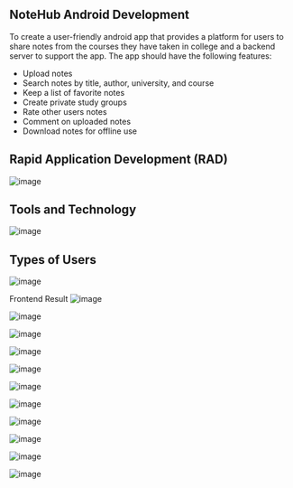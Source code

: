 ## NoteHub Android Development
To create a user-friendly android app that provides a platform for users to share notes from the courses they have taken in college and a backend server to support the app. The app should have the following features:

* Upload notes
* Search notes by title, author, university, and course
* Keep a list of favorite notes
* Create private study groups
* Rate other users notes
* Comment on uploaded notes
* Download notes for offline use

## Rapid Application Development (RAD)
![image](https://user-images.githubusercontent.com/59902126/130347511-adf5af50-b7fc-4adc-b917-1e2965240325.png)

## Tools and Technology 
![image](https://user-images.githubusercontent.com/59902126/130347554-352d0528-d4fe-49de-b7f8-b2f21070c067.png)

## Types of Users
![image](https://user-images.githubusercontent.com/59902126/130347575-ea631935-db3f-41fb-a6b7-f646b5028548.png)

Frontend Result
![image](https://user-images.githubusercontent.com/59902126/130347581-ba8a083d-3ad2-4b8d-8eb7-513e19b1cd65.png)

![image](https://user-images.githubusercontent.com/59902126/130347583-1e95b1f3-b9c3-440d-beee-e7b7e8a6ad13.png)

![image](https://user-images.githubusercontent.com/59902126/130347585-2cc9f664-d59e-46a8-9f20-4291c308d7c0.png)

![image](https://user-images.githubusercontent.com/59902126/130347586-d7d8056c-2fc1-48ae-b810-472c19031249.png)

![image](https://user-images.githubusercontent.com/59902126/130347590-d5fa78f0-50e9-4063-ac6d-44e75db4baa6.png)

![image](https://user-images.githubusercontent.com/59902126/130347591-404c36e6-7cfc-4c66-b64d-18b9b3d1777d.png)

![image](https://user-images.githubusercontent.com/59902126/130347593-c8540fa3-5f38-4f58-83f3-574fce12b74e.png)

![image](https://user-images.githubusercontent.com/59902126/130347596-62a3d092-4932-4963-a348-e83a067f4e94.png)

![image](https://user-images.githubusercontent.com/59902126/130347597-dfbac1db-b702-41f9-908f-1556747de03a.png)

![image](https://user-images.githubusercontent.com/59902126/130347598-522e773a-331b-4d6a-8527-24a0a396b725.png)

![image](https://user-images.githubusercontent.com/59902126/130347600-d5bb4744-ca90-4ff4-b0be-50da3e1eb5c2.png)
